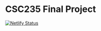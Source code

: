 # CSC235 Final Project

[![Netlify Status](https://api.netlify.com/api/v1/badges/f888b5b4-2f5b-41c1-87d6-3a28aa465989/deploy-status)](https://app.netlify.com/sites/upbeat-engelbart-234779/deploys)
